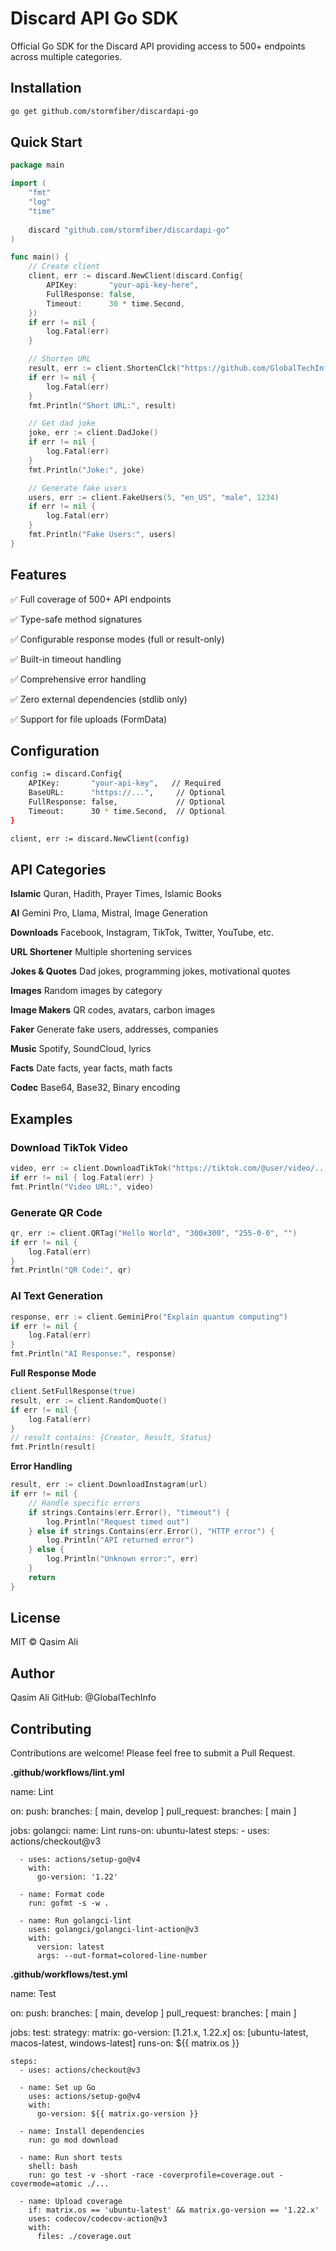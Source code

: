 # Discard API Go SDK

Official Go SDK for the Discard API providing access to 500+ endpoints across multiple categories.

## Installation

```bash
go get github.com/stormfiber/discardapi-go
```

## Quick Start
```go
package main

import (
    "fmt"
    "log"
    "time"
    
    discard "github.com/stormfiber/discardapi-go"
)

func main() {
    // Create client
    client, err := discard.NewClient(discard.Config{
        APIKey:       "your-api-key-here",
        FullResponse: false,
        Timeout:      30 * time.Second,
    })
    if err != nil {
        log.Fatal(err)
    }

    // Shorten URL
    result, err := client.ShortenClck("https://github.com/GlobalTechInfo")
    if err != nil {
        log.Fatal(err)
    }
    fmt.Println("Short URL:", result)

    // Get dad joke
    joke, err := client.DadJoke()
    if err != nil {
        log.Fatal(err)
    }
    fmt.Println("Joke:", joke)

    // Generate fake users
    users, err := client.FakeUsers(5, "en_US", "male", 1234)
    if err != nil {
        log.Fatal(err)
    }
    fmt.Println("Fake Users:", users)
}
```

## Features

✅ Full coverage of 500+ API endpoints

✅ Type-safe method signatures

✅ Configurable response modes (full or result-only)

✅ Built-in timeout handling

✅ Comprehensive error handling

✅ Zero external dependencies (stdlib only)

✅ Support for file uploads (FormData)

## Configuration
```bash
config := discard.Config{
    APIKey:       "your-api-key",   // Required
    BaseURL:      "https://...",     // Optional
    FullResponse: false,             // Optional
    Timeout:      30 * time.Second,  // Optional
}

client, err := discard.NewClient(config)
```

## API Categories

**Islamic**
Quran, Hadith, Prayer Times, Islamic Books

**AI**
Gemini Pro, Llama, Mistral, Image Generation

**Downloads**
Facebook, Instagram, TikTok, Twitter, YouTube, etc.

**URL Shortener**
Multiple shortening services

**Jokes & Quotes**
Dad jokes, programming jokes, motivational quotes

**Images**
Random images by category

**Image Makers**
QR codes, avatars, carbon images

**Faker**
Generate fake users, addresses, companies

**Music**
Spotify, SoundCloud, lyrics

**Facts**
Date facts, year facts, math facts

**Codec**
Base64, Base32, Binary encoding

## Examples

### Download TikTok Video
```go
video, err := client.DownloadTikTok("https://tiktok.com/@user/video/...")
if err != nil { log.Fatal(err) }
fmt.Println("Video URL:", video)
```
### Generate QR Code
```go
qr, err := client.QRTag("Hello World", "300x300", "255-0-0", "")
if err != nil {
    log.Fatal(err)
}
fmt.Println("QR Code:", qr)
```
### AI Text Generation
```go
response, err := client.GeminiPro("Explain quantum computing")
if err != nil {
    log.Fatal(err)
}
fmt.Println("AI Response:", response)
```
**Full Response Mode**
```go
client.SetFullResponse(true)
result, err := client.RandomQuote()
if err != nil {
    log.Fatal(err)
}
// result contains: {Creator, Result, Status}
fmt.Println(result)
```
**Error Handling**
```go
result, err := client.DownloadInstagram(url)
if err != nil {
    // Handle specific errors
    if strings.Contains(err.Error(), "timeout") {
        log.Println("Request timed out")
    } else if strings.Contains(err.Error(), "HTTP error") {
        log.Println("API returned error")
    } else {
        log.Println("Unknown error:", err)
    }
    return
}
```
## License
MIT © Qasim Ali
## Author
Qasim Ali
GitHub: @GlobalTechInfo
## Contributing
Contributions are welcome! Please feel free to submit a Pull Request.

**.github/workflows/lint.yml**

name: Lint

on:
  push:
    branches: [ main, develop ]
  pull_request:
    branches: [ main ]

jobs:
  golangci:
    name: Lint
    runs-on: ubuntu-latest
    steps:
      - uses: actions/checkout@v3

      - uses: actions/setup-go@v4
        with:
          go-version: '1.22'

      - name: Format code
        run: gofmt -s -w .

      - name: Run golangci-lint
        uses: golangci/golangci-lint-action@v3
        with:
          version: latest
          args: --out-format=colored-line-number
          
**.github/workflows/test.yml**

name: Test

on:
  push:
    branches: [ main, develop ]
  pull_request:
    branches: [ main ]

jobs:
  test:
    strategy:
      matrix:
        go-version: [1.21.x, 1.22.x]
        os: [ubuntu-latest, macos-latest, windows-latest]
    runs-on: ${{ matrix.os }}

    steps:
      - uses: actions/checkout@v3

      - name: Set up Go
        uses: actions/setup-go@v4
        with:
          go-version: ${{ matrix.go-version }}

      - name: Install dependencies
        run: go mod download

      - name: Run short tests
        shell: bash
        run: go test -v -short -race -coverprofile=coverage.out -covermode=atomic ./...

      - name: Upload coverage
        if: matrix.os == 'ubuntu-latest' && matrix.go-version == '1.22.x'
        uses: codecov/codecov-action@v3
        with:
          files: ./coverage.out
          
